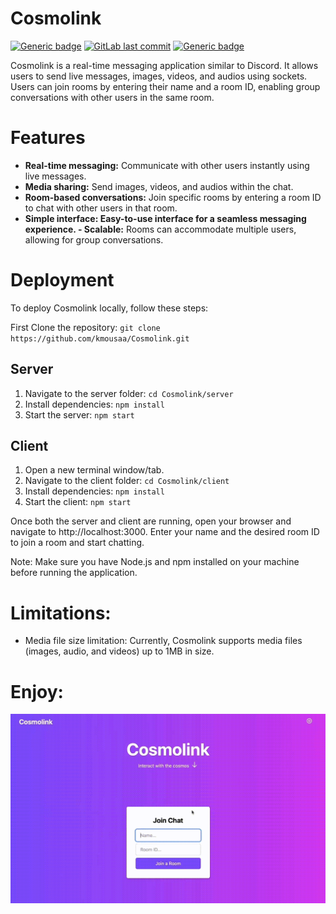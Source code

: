 # Cosmolink

[![Generic badge](https://img.shields.io/badge/language-javascript-orange.svg)](https://shields.io/)
[![GitLab last commit](https://img.shields.io/github/last-commit/kmousaa/Cosmolink)](https://img.shields.io/github/last-commit/kmousaa/Cosmolink)
[![Generic badge](https://img.shields.io/badge/completion-complete-blue.svg)](https://shields.io/)

Cosmolink is a real-time messaging application similar to Discord. It allows users to send live messages, images, videos, and audios using sockets. Users can join rooms by entering their name and a room ID, enabling group conversations with other users in the same room.



# Features

- **Real-time messaging:** Communicate with other users instantly using live messages.
- **Media sharing:** Send images, videos, and audios within the chat.
- **Room-based conversations:** Join specific rooms by entering a room ID to chat with other users in that room.
- **Simple interface: **Easy-to-use interface for a seamless messaging experience.
-** Scalable:** Rooms can accommodate multiple users, allowing for group conversations.

# Deployment

To deploy Cosmolink locally, follow these steps:

First Clone the repository: `git clone https://github.com/kmousaa/Cosmolink.git`

## Server
1) Navigate to the server folder: `cd Cosmolink/server`
2) Install dependencies: `npm install`
3) Start the server: `npm start`

## Client
1) Open a new terminal window/tab.
2) Navigate to the client folder: `cd Cosmolink/client`
3) Install dependencies: `npm install`
4) Start the client: `npm start`

Once both the server and client are running, open your browser and navigate to http://localhost:3000. Enter your name and the desired room ID to join a room and start chatting.

Note: Make sure you have Node.js and npm installed on your machine before running the application.

# Limitations:

- Media file size limitation: Currently, Cosmolink supports media files (images, audio, and videos) up to 1MB in size.

# Enjoy:
![](https://github.com/kmousaa/Cosmolink/blob/main/demo.gif)
